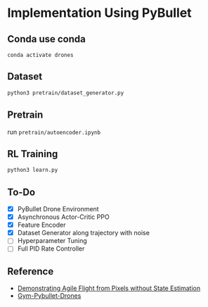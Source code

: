 # Implementation Using PyBullet

## Conda use conda
```
conda activate drones
```

## Dataset
```bash
python3 pretrain/dataset_generator.py
```

## Pretrain
run `pretrain/autoencoder.ipynb`


## RL Training
```bash
python3 learn.py
```

## To-Do
- [x] PyBullet Drone Environment
- [x] Asynchronous Actor-Critic PPO
- [x] Feature Encoder
- [x] Dataset Generator along trajectory with noise
- [ ] Hyperparameter Tuning
- [ ] Full PID Rate Controller

## Reference
- [Demonstrating Agile Flight from Pixels without State Estimation](https://rpg.ifi.uzh.ch/docs/RSS24_Geles.pdf)
- [Gym-Pybullet-Drones](https://github.com/utiasDSL/gym-pybullet-drones)

